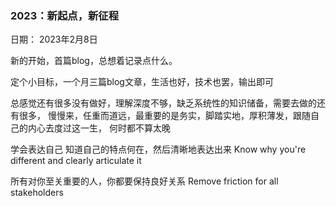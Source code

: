 ### 2023：新起点，新征程

日期： 2023年2月8日

新的开始，首篇blog，总想着记录点什么。

定个小目标，一个月三篇blog文章，生活也好，技术也罢，输出即可

总感觉还有很多没有做好，理解深度不够，缺乏系统性的知识储备，需要去做的还有很多，
慢慢来，任重而道远，最重要的是务实，脚踏实地，厚积薄发，跟随自己的内心去度过这一生，
何时都不算太晚

学会表达自己
知道自己的特点何在，然后清晰地表达出来
Know why you're different and clearly articulate it

所有对你至关重要的人，你都要保持良好关系
Remove friction for all stakeholders
